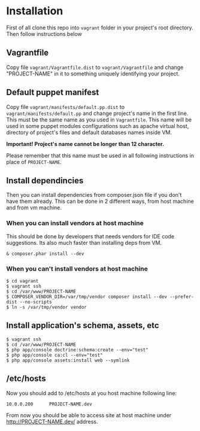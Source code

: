 # Installation

First of all clone this repo into ``vagrant`` folder in your project's root directory. Then follow instructions below

## Vagrantfile

Copy file ``vagrant/Vagrantfile.dist`` to ``vagrant/Vagrantfile`` and change "PROJECT-NAME" in it to something uniquely
identifying your project.

## Default puppet manifest

Copy file ``vagrant/manifests/default.pp.dist`` to ``vagrant/manifests/default.pp`` and change project's name in the
first line. This must be the same name as you used in ``Vagrantfile``. This name will be used in some puppet modules
configurations such as apache virtual host, directory of project's files and default databases names inside VM.

**Important! Project's name cannot be longer than 12 character.**

Please remember that this name must be used in all following instructions in place of ``PROJECT-NAME``.

## Install dependincies

Then you can install dependencies from composer.json file if you don't have them already.
This can be done in 2 different ways, from host machine and from vm machine.

### When you can install vendors at host machine

This should be done by developers that needs vendors for IDE code suggestions. Its also much faster than
installing deps from VM.

```
& composer.phar install --dev
```

### When you can't install vendors at host machine

```
$ cd vagrant
$ vagrant ssh
$ cd /var/www/PROJECT-NAME
$ COMPOSER_VENDOR_DIR=/var/tmp/vendor composer install --dev --prefer-dist --no-scripts
$ ln -s /var/tmp/vendor vendor
```

## Install application's schema, assets, etc

```
$ vagrant ssh
$ cd /var/www/PROJECT-NAME
$ php app/console doctrine:schema:create --env="test"
$ php app/console ca:cl --env="test"
$ php app/console assets:install web --symlink
```

## /etc/hosts

Now you should add to /etc/hosts at you host machine following line:

```
10.0.0.200      PROJECT-NAME.dev
```

From now you should be able to access site at host machine under http://PROJECT-NAME.dev/ address.

